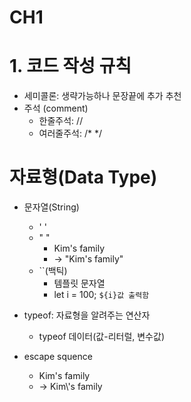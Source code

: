 # CH1
# 1. 코드 작성 규칙
- 세미콜론: 생략가능하나 문장끝에 추가 추천
- 주석 (comment)
  - 한줄주석: //
  - 여러줄주석: /* */

# 자료형(Data Type)

- 문자열(String)
  - ' '
  - " "
    - Kim's family
    - -> "Kim's family"
  - ``(백틱)
    - 템플릿 문자열
    - let i = 100; `${i}값 출력함`
  
  
- typeof: 자료형을 알려주는 연산자
  - typeof 데이터(값-리터럴, 변수값)
  
- escape squence
  - Kim's family
  - -> Kim\\'s family 